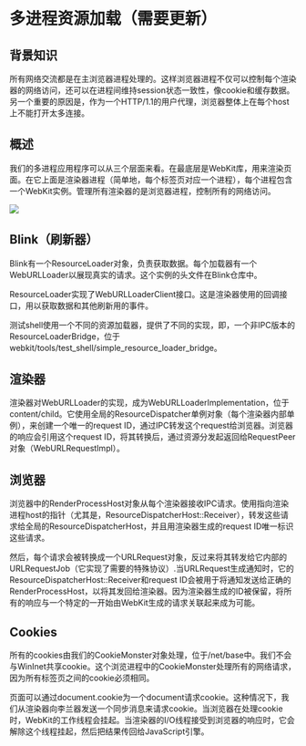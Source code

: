 # 多进程资源加载（需要更新）

## 背景知识

所有网络交流都是在主浏览器进程处理的。这样浏览器进程不仅可以控制每个渲染器的网络访问，还可以在进程间维持session状态一致性，像cookie和缓存数据。另一个重要的原因是，作为一个HTTP/1.1的用户代理，浏览器整体上在每个host上不能打开太多连接。

## 概述

我们的多进程应用程序可以从三个层面来看。在最底层是WebKit库，用来渲染页面。在它上面是渲染器进程（简单地，每个标签页对应一个进程），每个进程包含一个WebKit实例。管理所有渲染器的是浏览器进程，控制所有的网络访问。


![](../Resource-loading.png)


## Blink（刷新器）

Blink有一个ResourceLoader对象，负责获取数据。每个加载器有一个WebURLLoader以展现真实的请求。这个实例的头文件在Blink仓库中。

ResourceLoader实现了WebURLLoaderClient接口。这是渲染器使用的回调接口，用以获取数据和其他刷新用的事件。

测试shell使用一个不同的资源加载器，提供了不同的实现，即，一个非IPC版本的ResourceLoaderBridge，位于webkit/tools/test_shell/simple_resource_loader_bridge。

## 渲染器

渲染器对WebURLLoader的实现，成为WebURLLoaderImplementation，位于content/child。它使用全局的ResourceDispatcher单例对象（每个渲染器内部单例），来创建一个唯一的request ID，通过IPC转发这个request给浏览器。浏览器的响应会引用这个request ID，将其转换后，通过资源分发起返回给RequestPeer对象（WebURLRequestImpl）。

## 浏览器

浏览器中的RenderProcessHost对象从每个渲染器接收IPC请求。使用指向渲染进程host的指针（尤其是，ResourceDispatcherHost::Receiver），转发这些请求给全局的ResourceDispatcherHost，并且用渲染器生成的request ID唯一标识这些请求。

然后，每个请求会被转换成一个URLRequest对象，反过来将其转发给它内部的URLRequestJob（它实现了需要的特殊协议）.当URLRequest生成通知时，它的ResourceDispatcherHost::Receiver和request ID会被用于将通知发送给正确的RenderProcessHost，以将其发回给渲染器。因为渲染器生成的ID被保留，将所有的响应与一个特定的一开始由WebKit生成的请求关联起来成为可能。


## Cookies

所有的cookies由我们的CookieMonster对象处理，位于/net/base中。我们不会与WinInet共享cookie。这个浏览进程中的CookieMonster处理所有的网络请求，因为所有标签页之间的cookie必须相同。

页面可以通过document.cookie为一个document请求cookie。这种情况下，我们从渲染器向李兰器发送一个同步消息来请求cookie。当浏览器在处理cookie时，WebKit的工作线程会挂起。当渲染器的I/O线程接受到浏览器的响应时，它会解除这个线程挂起，然后把结果传回给JavaScript引擎。
